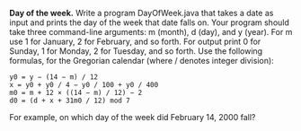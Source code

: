 **Day of the week.** Write a program DayOfWeek.java that takes a date as input and prints the day of the week that date falls on. Your program should take three command-line arguments: m (month), d (day), and y (year). For m use 1 for January, 2 for February, and so forth. For output print 0 for Sunday, 1 for Monday, 2 for Tuesday, and so forth. Use the following formulas, for the Gregorian calendar (where / denotes integer division):
```
y0 = y − (14 − m) / 12
x = y0 + y0 / 4 − y0 / 100 + y0 / 400
m0 = m + 12 × ((14 − m) / 12) − 2
d0 = (d + x + 31m0 / 12) mod 7
```
For example, on which day of the week did February 14, 2000 fall?

